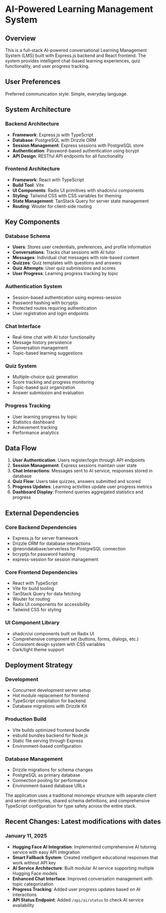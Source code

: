 # AI-Powered Learning Management System

## Overview

This is a full-stack AI-powered conversational Learning Management System (LMS) built with Express.js backend and React frontend. The system provides intelligent chat-based learning experiences, quiz functionality, and user progress tracking.

## User Preferences

Preferred communication style: Simple, everyday language.

## System Architecture

### Backend Architecture
- **Framework**: Express.js with TypeScript
- **Database**: PostgreSQL with Drizzle ORM
- **Session Management**: Express sessions with PostgreSQL store
- **Authentication**: Password-based authentication using bcrypt
- **API Design**: RESTful API endpoints for all functionality

### Frontend Architecture
- **Framework**: React with TypeScript
- **Build Tool**: Vite
- **UI Components**: Radix UI primitives with shadcn/ui components
- **Styling**: Tailwind CSS with CSS variables for theming
- **State Management**: TanStack Query for server state management
- **Routing**: Wouter for client-side routing

## Key Components

### Database Schema
- **Users**: Stores user credentials, preferences, and profile information
- **Conversations**: Tracks chat sessions with AI tutor
- **Messages**: Individual chat messages with role-based content
- **Quizzes**: Quiz templates with questions and answers
- **Quiz Attempts**: User quiz submissions and scores
- **User Progress**: Learning progress tracking by topic

### Authentication System
- Session-based authentication using express-session
- Password hashing with bcryptjs
- Protected routes requiring authentication
- User registration and login endpoints

### Chat Interface
- Real-time chat with AI tutor functionality
- Message history persistence
- Conversation management
- Topic-based learning suggestions

### Quiz System
- Multiple-choice quiz generation
- Score tracking and progress monitoring
- Topic-based quiz organization
- Answer submission and evaluation

### Progress Tracking
- User learning progress by topic
- Statistics dashboard
- Achievement tracking
- Performance analytics

## Data Flow

1. **User Authentication**: Users register/login through API endpoints
2. **Session Management**: Express sessions maintain user state
3. **Chat Interactions**: Messages sent to AI service, responses stored in database
4. **Quiz Flow**: Users take quizzes, answers submitted and scored
5. **Progress Updates**: Learning activities update user progress metrics
6. **Dashboard Display**: Frontend queries aggregated statistics and progress

## External Dependencies

### Core Backend Dependencies
- Express.js for server framework
- Drizzle ORM for database interactions
- @neondatabase/serverless for PostgreSQL connection
- bcryptjs for password hashing
- express-session for session management

### Core Frontend Dependencies
- React with TypeScript
- Vite for build tooling
- TanStack Query for data fetching
- Wouter for routing
- Radix UI components for accessibility
- Tailwind CSS for styling

### UI Component Library
- shadcn/ui components built on Radix UI
- Comprehensive component set (buttons, forms, dialogs, etc.)
- Consistent design system with CSS variables
- Dark/light theme support

## Deployment Strategy

### Development
- Concurrent development server setup
- Hot module replacement for frontend
- TypeScript compilation for backend
- Database migrations with Drizzle Kit

### Production Build
- Vite builds optimized frontend bundle
- esbuild bundles backend for Node.js
- Static file serving through Express
- Environment-based configuration

### Database Management
- Drizzle migrations for schema changes
- PostgreSQL as primary database
- Connection pooling for performance
- Environment-based database URLs

The application uses a traditional monorepo structure with separate client and server directories, shared schema definitions, and comprehensive TypeScript configuration for type safety across the entire stack.

## Recent Changes: Latest modifications with dates

### January 11, 2025
- **Hugging Face AI Integration**: Implemented comprehensive AI tutoring service with easy API integration
- **Smart Fallback System**: Created intelligent educational responses that work without API key
- **AI Service Architecture**: Built modular AI service supporting multiple Hugging Face models
- **Enhanced Chat Interface**: Improved conversation management with topic categorization
- **Progress Tracking**: Added user progress updates based on AI interactions
- **API Status Endpoint**: Added `/api/ai/status` to check AI service availability